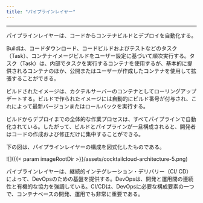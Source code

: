 ```yaml
---
title: "パイプラインレイヤー"
---
```



---

パイプラインレイヤーは、コードからコンテナビルドとデプロイを自動化する。

Buildは、コードダウンロード、コードビルドおよびテストなどのタスク（Task）、コンテナイメージビルドをユーザー設定に基づいて順次実行する。タスク（Task）は、内部でタスクを実行するコンテナを使用するが、基本的に提供されるコンテナのほか、公開またはユーザーが作成したコンテナを使用して拡張することができる。

ビルドされたイメージは、カクテルサーバーのコンテナとしてローリングアップデートする。ビルドで作られたイメージには自動的にビルド番号が付与され、これによって最新バージョンまたはロールバックを実行する。

ビルドからデプロイまでの全体的な作業プロセスは、すべてパイプラインで自動化されている。したがって、ビルドとパイプラインが一旦構成されると、開発者はコードの作成および修正だけに集中することができる。

下の図は、パイプラインレイヤーの構成を図式化したものである。

![]({{< param imageRootDir >}}/assets/cocktailcloud-architecture-5.png)

パイプラインレイヤーは、継続的インテグレーション・デリバリー（CI/ CD）によって、DevOpsのための基盤を提供する。DevOpsは、開発と運用間の連続性と有機的な協力を強調している。CI/CDは、DevOpsに必要な構成要素の一つで、コンテナベースの開発、運用でも非常に重要である。